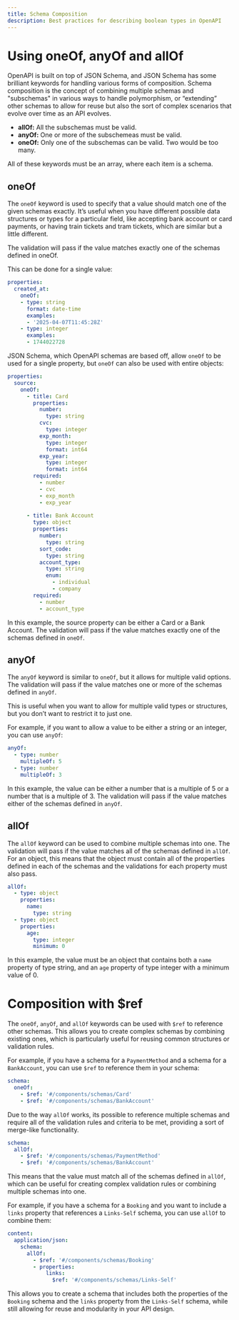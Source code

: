 ```yaml
---
title: Schema Composition
description: Best practices for describing boolean types in OpenAPI
---
```


# Using oneOf, anyOf and allOf

OpenAPI is built on top of JSON Schema, and JSON Schema has some brilliant keywords for handling various forms of composition. Schema composition is the concept of combining multiple schemas and "subschemas" in various ways to handle polymorphism, or “extending” other schemas to allow for reuse but also the sort of complex scenarios that evolve over time as an API evolves.

- **allOf:** All the subschemas must be valid.
- **anyOf:** One or more of the subschemeas must be valid.
- **oneOf:** Only one of the subschemas can be valid. Two would be too many.

All of these keywords must be an array, where each item is a schema. 

## oneOf

The `oneOf` keyword is used to specify that a value should match one of the given schemas exactly. It’s useful when you have different possible data structures or types for a particular field, like accepting bank account or card payments, or having train tickets and tram tickets, which are similar but a little different.

The validation will pass if the value matches exactly one of the schemas defined in oneOf.

This can be done for a single value:

```yaml
properties:
  created_at:
    oneOf:
    - type: string
      format: date-time
      examples:
      - '2025-04-07T11:45:28Z'
    - type: integer
      examples: 
      - 1744022728
```

JSON Schema, which OpenAPI schemas are based off, allow `oneOf` to be used for a single property, but `oneOf` can also be used with entire objects:

```yaml
properties:
  source:
    oneOf:
      - title: Card
        properties:
          number:
            type: string
          cvc:
            type: integer
          exp_month:
            type: integer
            format: int64
          exp_year:
            type: integer
            format: int64
        required:
          - number
          - cvc
          - exp_month
          - exp_year
      
      - title: Bank Account
        type: object
        properties:
          number:
            type: string
          sort_code:
            type: string
          account_type:
            type: string
            enum:
              - individual
              - company
        required:
          - number
          - account_type
```

In this example, the source property can be either a Card or a Bank Account. The validation will pass if the value matches exactly one of the schemas defined in `oneOf`. 

## anyOf

The `anyOf` keyword is similar to `oneOf`, but it allows for multiple valid options. The validation will pass if the value matches one or more of the schemas defined in `anyOf`.

This is useful when you want to allow for multiple valid types or structures, but you don’t want to restrict it to just one.

For example, if you want to allow a value to be either a string or an integer, you can use `anyOf`:

```yaml
anyOf:
  - type: number
    multipleOf: 5
  - type: number
    multipleOf: 3
```

In this example, the value can be either a number that is a multiple of 5 or a number that is a multiple of 3. The validation will pass if the value matches either of the schemas defined in `anyOf`.

## allOf

The `allOf` keyword can be used to combine multiple schemas into one. The validation will pass if the value matches all of the schemas defined in `allOf`. For an object, this means that the object must contain all of the properties defined in each of the schemas and the validations for each property must also pass.

```yaml
allOf:
  - type: object
    properties:
      name:
        type: string
  - type: object
    properties:
      age:
        type: integer
        minimum: 0
```

In this example, the value must be an object that contains both a `name` property of type string, and an `age` property of type integer with a minimum value of 0. 

# Composition with $ref

The `oneOf`, `anyOf`, and `allOf` keywords can be used with `$ref` to reference other schemas. This allows you to create complex schemas by combining existing ones, which is particularly useful for reusing common structures or validation rules.

For example, if you have a schema for a `PaymentMethod` and a schema for a `BankAccount`, you can use `$ref` to reference them in your schema:

```yaml
schema:
  oneOf:
    - $ref: '#/components/schemas/Card'
    - $ref: '#/components/schemas/BankAccount'
```

Due to the way `allOf` works, its possible to reference multiple schemas and require all of the validation rules and criteria to be met, providing a sort of merge-like functionality.

```yaml
schema:
  allOf:
    - $ref: '#/components/schemas/PaymentMethod'
    - $ref: '#/components/schemas/BankAccount'
```

This means that the value must match all of the schemas defined in `allOf`, which can be useful for creating complex validation rules or combining multiple schemas into one.

For example, if you have a schema for a `Booking` and you want to include a `links` property that references a `Links-Self` schema, you can use `allOf` to combine them:

```yaml
content:
  application/json:
    schema:
      allOf:
        - $ref: '#/components/schemas/Booking'
        - properties:
            links:
              $ref: '#/components/schemas/Links-Self'
```

This allows you to create a schema that includes both the properties of the `Booking` schema and the `links` property from the `Links-Self` schema, while still allowing for reuse and modularity in your API design.

